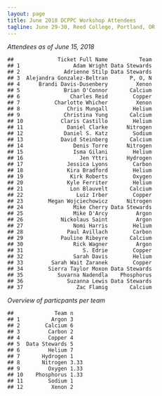 ```yaml
---
layout: page
title: June 2018 DCPPC Workshop Attendees
tagline: June 29-30, Reed College, Portland, OR
---
```


_Attendees as of June 15, 2018_

    ##              Ticket Full Name          Team    
    ## 1                 Adam Wright Data Stewards
    ## 2              Adrienne Stilp Data Stewards
    ## 3  Alejandra Gonzalez-Beltran       P, O, N
    ## 4      Brandi Davis-Dusenbery         Xenon
    ## 5              Brian O'Connor       Calcium
    ## 6                Charles Reid        Copper
    ## 7           Charlotte Whicher         Xenon
    ## 8               Chris Mungall        Helium
    ## 9              Christina Yung       Calcium
    ## 10            Claris Castillo        Helium
    ## 11              Daniel Clarke      Nitrogen
    ## 12             Daniel S. Katz        Sodium
    ## 13            David Steinberg       Calcium
    ## 14                Denis Torre      Nitrogen
    ## 15                Isma Gilani        Helium
    ## 16                  Jen Yttri      Hydrogen
    ## 17              Jessica Lyons        Carbon
    ## 18              Kira Bradford        Helium
    ## 19               Kirk Roberts        Oxygen
    ## 20              Kyle Ferriter        Helium
    ## 21               Lon Blauvelt       Calcium
    ## 22                 Luiz Irber        Copper
    ## 23        Megan Wojciechowicz      Nitrogen
    ## 24                Mike Cherry Data Stewards
    ## 25                Mike D'Arcy         Argon
    ## 26            Nickolaus Saint         Argon
    ## 27                Nomi Harris        Helium
    ## 28              Paul Avillach        Carbon
    ## 29            Pauline Ribeyre       Calcium
    ## 30                Rick Wagner         Argon
    ## 31                   S. Edrie        Copper
    ## 32                Sarah Davis        Helium
    ## 33         Sarah Wait Zaranek        Copper
    ## 34        Sierra Taylor Moxon Data Stewards
    ## 35           Suvarna Nadendla    Phosphorus
    ## 36              Suzanna Lewis Data Stewards
    ## 37                 Zac Flamig       Calcium    
    
    

_Overview of particpants per team_

    ##             Team n
    ## 1          Argon 3
    ## 2        Calcium 6
    ## 3         Carbon 2
    ## 4         Copper 4
    ## 5  Data Stewards 5
    ## 6         Helium 7
    ## 7       Hydrogen 1
    ## 8       Nitrogen 3.33
    ## 9         Oxygen 1.33
    ## 10    Phosphorus 1.33
    ## 11        Sodium 1
    ## 12         Xenon 2

